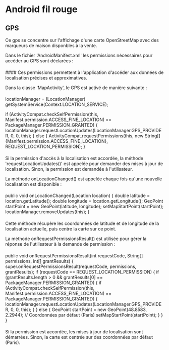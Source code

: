 # Android fil rouge

## GPS
Ce gps se concentre sur l'affichage d'une carte OpenStreetMap avec des marqueurs de maison disponbles à la vente.

Dans le fichier 'AndroidManifest.xml' les permissions nécessaires pour accéder au GPS sont déclarées : 
####
<uses-permission android:name="android.permission.ACCESS_FINE_LOCATION" />
<uses-permission android:name="android.permission.ACCESS_COARSE_LOCATION" />
####
Ces permissions permettent à l'application d'accéder aux données de localisation précises et approximatives.

Dans la classe 'MapActivity', le GPS est activé de manière suivante : 
####
locationManager = (LocationManager) getSystemService(Context.LOCATION_SERVICE);

if (ActivityCompat.checkSelfPermission(this, Manifest.permission.ACCESS_FINE_LOCATION) == PackageManager.PERMISSION_GRANTED) {
    locationManager.requestLocationUpdates(LocationManager.GPS_PROVIDER, 0, 0, this);
} else {
    ActivityCompat.requestPermissions(this, new String[]{Manifest.permission.ACCESS_FINE_LOCATION}, REQUEST_LOCATION_PERMISSION);
}
####
Si la permission d'accès à la localisation est accordée, la méthode 'requestLocationUpdates()' est appelée pour demander des mises à jour de localisation. Sinon, la permission est demandée à l'utilisateur.


La méthode onLocationChanged() est appelée chaque fois qu'une nouvelle localisation est disponible :
####
public void onLocationChanged(Location location) {
    double latitude = location.getLatitude();
    double longitude = location.getLongitude();
    GeoPoint startPoint = new GeoPoint(latitude, longitude);
    setMapStartPoint(startPoint);
    locationManager.removeUpdates(this);
}
####
Cette méthode récupère les coordonnées de latitude et de longitude de la localisation actuelle, puis centre la carte sur ce point.

La méthode onRequestPermissionsResult() est utilisée pour gérer la réponse de l'utilisateur à la demande de permission :
####
public void onRequestPermissionsResult(int requestCode, String[] permissions, int[] grantResults) {
    super.onRequestPermissionsResult(requestCode, permissions, grantResults);
    if (requestCode == REQUEST_LOCATION_PERMISSION) {
        if (grantResults.length > 0 && grantResults[0] == PackageManager.PERMISSION_GRANTED) {
            if (ActivityCompat.checkSelfPermission(this, Manifest.permission.ACCESS_FINE_LOCATION) == PackageManager.PERMISSION_GRANTED) {
                locationManager.requestLocationUpdates(LocationManager.GPS_PROVIDER, 0, 0, this);
            }
        } else {
            GeoPoint startPoint = new GeoPoint(48.8583, 2.2944); // Coordonnées par défaut (Paris)
            setMapStartPoint(startPoint);
        }
    }
}
####
Si la permission est accordée, les mises à jour de localisation sont démarrées. Sinon, la carte est centrée sur des coordonnées par défaut (Paris).